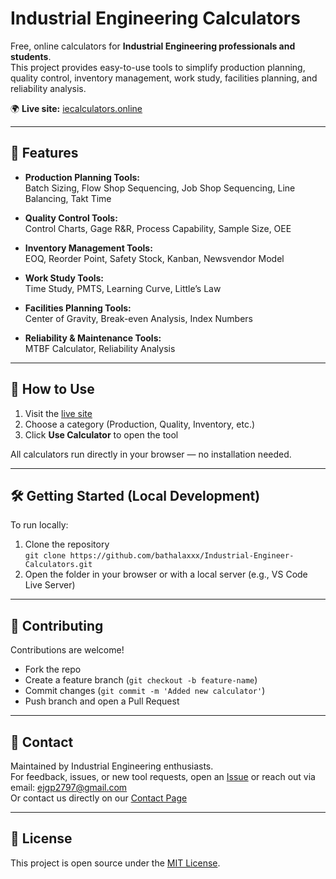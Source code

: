 # Industrial Engineering Calculators

Free, online calculators for **Industrial Engineering professionals and students**.  
This project provides easy-to-use tools to simplify production planning, quality control, inventory management, work study, facilities planning, and reliability analysis.

🌍 **Live site:** [iecalculators.online](https://iecalculators.online/)

---

## 📌 Features

- **Production Planning Tools:**  
  Batch Sizing, Flow Shop Sequencing, Job Shop Sequencing, Line Balancing, Takt Time

- **Quality Control Tools:**  
  Control Charts, Gage R&R, Process Capability, Sample Size, OEE

- **Inventory Management Tools:**  
  EOQ, Reorder Point, Safety Stock, Kanban, Newsvendor Model

- **Work Study Tools:**  
  Time Study, PMTS, Learning Curve, Little’s Law

- **Facilities Planning Tools:**  
  Center of Gravity, Break-even Analysis, Index Numbers

- **Reliability & Maintenance Tools:**  
  MTBF Calculator, Reliability Analysis

---

## 🚀 How to Use

1. Visit the [live site](https://iecalculators.online/)  
2. Choose a category (Production, Quality, Inventory, etc.)  
3. Click **Use Calculator** to open the tool  

All calculators run directly in your browser — no installation needed.

---

## 🛠️ Getting Started (Local Development)

To run locally:

1. Clone the repository  
   `git clone https://github.com/bathalaxxx/Industrial-Engineer-Calculators.git`
2. Open the folder in your browser or with a local server (e.g., VS Code Live Server)

---

## 🤝 Contributing

Contributions are welcome!

- Fork the repo
- Create a feature branch (`git checkout -b feature-name`)
- Commit changes (`git commit -m 'Added new calculator'`)
- Push branch and open a Pull Request

---

## 📧 Contact

Maintained by Industrial Engineering enthusiasts.  
For feedback, issues, or new tool requests, open an [Issue](../../issues) or reach out via email: ejgp2797@gmail.com  
Or contact us directly on our [Contact Page](https://iecalculators.online/contact.html)

---

## 📜 License

This project is open source under the [MIT License](LICENSE).